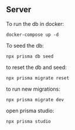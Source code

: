 ## Server

To run the db in docker: 
```
docker-compose up -d
```

To seed the db: 
```
npx prisma db seed
```

to reset the db and seed:
```
npx prisma migrate reset
```

to run new migrations: 
```
npx prisma migrate dev
```

open prisma studio: 
```
npx prisma studio
```
